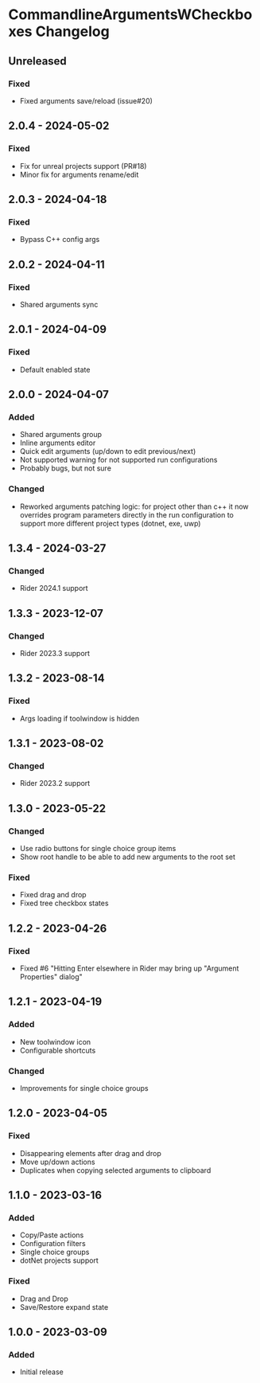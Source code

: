 <!-- Keep a Changelog guide -> https://keepachangelog.com -->

# CommandlineArgumentsWCheckboxes Changelog

## Unreleased

### Fixed
- Fixed arguments save/reload (issue#20)

## 2.0.4 - 2024-05-02

### Fixed
- Fix for unreal projects support (PR#18)
- Minor fix for arguments rename/edit

## 2.0.3 - 2024-04-18

### Fixed
- Bypass C++ config args

## 2.0.2 - 2024-04-11

### Fixed
- Shared arguments sync

## 2.0.1 - 2024-04-09

### Fixed
- Default enabled state

## 2.0.0 - 2024-04-07

### Added
- Shared arguments group
- Inline arguments editor
- Quick edit arguments (up/down to edit previous/next)
- Not supported warning for not supported run configurations
- Probably bugs, but not sure

### Changed
- Reworked arguments patching logic: for project other than c++ it now overrides program parameters directly in the run configuration to support more different project types (dotnet, exe, uwp)

## 1.3.4 - 2024-03-27

### Changed
- Rider 2024.1 support

## 1.3.3 - 2023-12-07

### Changed
- Rider 2023.3 support

## 1.3.2 - 2023-08-14

### Fixed
- Args loading if toolwindow is hidden

## 1.3.1 - 2023-08-02

### Changed
- Rider 2023.2 support

## 1.3.0 - 2023-05-22

### Changed
- Use radio buttons for single choice group items
- Show root handle to be able to add new arguments to the root set

### Fixed
- Fixed drag and drop
- Fixed tree checkbox states

## 1.2.2 - 2023-04-26

### Fixed
- Fixed #6 "Hitting Enter elsewhere in Rider may bring up "Argument Properties" dialog"

## 1.2.1 - 2023-04-19

### Added
- New toolwindow icon
- Configurable shortcuts

### Changed
- Improvements for single choice groups

## 1.2.0 - 2023-04-05

### Fixed
- Disappearing elements after drag and drop
- Move up/down actions
- Duplicates when copying selected arguments to clipboard

## 1.1.0 - 2023-03-16

### Added
- Copy/Paste actions
- Configuration filters
- Single choice groups
- dotNet projects support

### Fixed
- Drag and Drop
- Save/Restore expand state

## 1.0.0 - 2023-03-09

### Added
- Initial release
